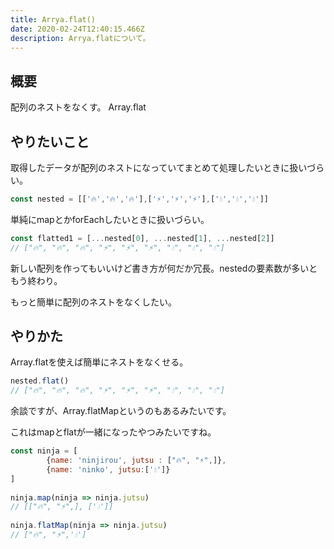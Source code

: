 ```yaml
---
title: Arrya.flat()
date: 2020-02-24T12:40:15.466Z
description: Arrya.flatについて。
---
```

## 概要

配列のネストをなくす。 Array.flat

## やりたいこと

取得したデータが配列のネストになっていてまとめて処理したいときに扱いづらい。
```javascript
const nested = [['🔥','🔥','🔥'],['⚡️','⚡️','⚡️'],['💧','💧','💧']]
```
単純にmapとかforEachしたいときに扱いづらい。
```javascript
const flatted1 = [...nested[0], ...nested[1], ...nested[2]]
// ["🔥", "🔥", "🔥", "⚡️", "⚡️", "⚡️", "💧", "💧", "💧"]
```
新しい配列を作ってもいいけど書き方が何だか冗長。nestedの要素数が多いともう終わり。

もっと簡単に配列のネストをなくしたい。

## やりかた

Array.flatを使えば簡単にネストをなくせる。
```javascript
nested.flat()
// ["🔥", "🔥", "🔥", "⚡️", "⚡️", "⚡️", "💧", "💧", "💧"]
```

余談ですが、Array.flatMapというのもあるみたいです。

これはmapとflatが一緒になったやつみたいですね。
```javascript
const ninja = [
    	{name: 'ninjirou', jutsu : ["🔥", "⚡️",]},
    	{name: 'ninko', jutsu:['💧']}
]
    
ninja.map(ninja => ninja.jutsu)
// [["🔥", "⚡️",], ['💧']]
    
ninja.flatMap(ninja => ninja.jutsu)
// ["🔥", "⚡️",'💧']
```
